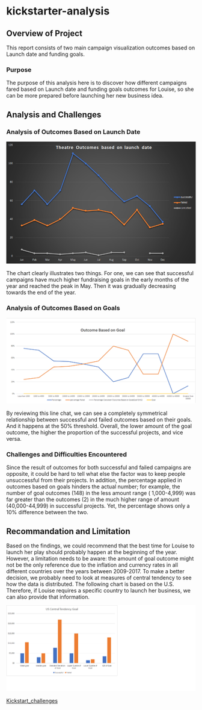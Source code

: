 # **kickstarter-analysis**
## Overview of Project
This report consists of two main campaign visualization outcomes based on Launch date and funding goals. 
### Purpose
The purpose of this analysis here is to discover how different campaigns fared based on Launch date and funding goals outcomes for Louise, so she can be more prepared before launching her new business idea.  
## Analysis and Challenges

### Analysis of Outcomes Based on Launch Date
![Theater Outcomes Based on Lunch Dates](https://github.com/summerginger/kickstarter-analysis/blob/main/Theater_Outcomes_vs_Launch.png.png ) 

The chart clearly illustrates two things. For one, we can see that successful campaigns have much higher fundraising goals in the early months of the year and reached the peak in May. Then it was gradually decreasing towards the end of the year. 
### Analysis of Outcomes Based on Goals

![Outcomes_vs_Goals.png](https://github.com/summerginger/kickstarter-analysis/blob/main/Outcomes_vs_Goals.png.png)

By reviewing this line chat, we can see a completely symmetrical relationship between successful and failed outcomes based on their goals. And it happens at the 50% threshold. Overall, the lower amount of the goal outcome, the higher the proportion of the successful projects, and vice versa.  

### Challenges and Difficulties Encountered
Since the result of outcomes for both successful and failed campaigns are opposite, it could be hard to tell what else the factor was to keep people unsuccessful from their projects. In addition, the percentage applied in outcomes based on goals hinders the actual number; for example, the number of goal outcomes (148) in the less amount range ( 1,000-4,999) was far greater than the outcomes (2) in the much higher range of amount (40,000-44,999) in successful projects. Yet, the percentage shows only a 10% difference between the two.

## Recommandation and Limitation
Based on the findings, we could recommend that the best time for Louise to launch her play should probably happen at the beginning of the year. However, a limitation needs to be aware: the amount of goal outcome might not be the only reference due to the inflation and currency rates in all different countries over the years between 2009-2017. To make a better decision, we probably need to look at measures of central tendency to see how the data is distributed. The following chart is based on the U.S. Therefore, if Louise requires a specific country to launch her business, we can also provide that information. 

![Central tendency based on Goals](https://github.com/summerginger/kickstarter-analysis/blob/main/central_tendency_vs_goal.png.png)

[Kickstart_challenges](https://github.com/summerginger/kickstarter-analysis/blob/149e449934abb08f94e10658e2bda5eed927cf28/kickstarter_challenge.xlsx)
